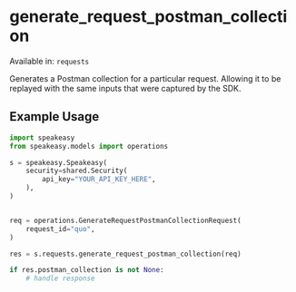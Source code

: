 # generate_request_postman_collection
Available in: `requests`

Generates a Postman collection for a particular request. 
Allowing it to be replayed with the same inputs that were captured by the SDK.

## Example Usage
```python
import speakeasy
from speakeasy.models import operations

s = speakeasy.Speakeasy(
    security=shared.Security(
        api_key="YOUR_API_KEY_HERE",
    ),
)


req = operations.GenerateRequestPostmanCollectionRequest(
    request_id="quo",
)

res = s.requests.generate_request_postman_collection(req)

if res.postman_collection is not None:
    # handle response
```